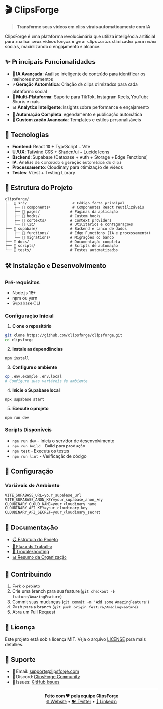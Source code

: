 # 🎬 ClipsForge

> **Transforme seus vídeos em clips virais automaticamente com IA**

ClipsForge é uma plataforma revolucionária que utiliza inteligência artificial para analisar seus vídeos longos e gerar clips curtos otimizados para redes sociais, maximizando o engajamento e alcance.

## ✨ Principais Funcionalidades

- 🤖 **IA Avançada**: Análise inteligente de conteúdo para identificar os melhores momentos
- ⚡ **Geração Automática**: Criação de clips otimizados para cada plataforma social
- 🎯 **Multi-Plataforma**: Suporte para TikTok, Instagram Reels, YouTube Shorts e mais
- 📊 **Analytics Inteligente**: Insights sobre performance e engajamento
- 🔄 **Automação Completa**: Agendamento e publicação automática
- 🎨 **Customização Avançada**: Templates e estilos personalizáveis

## 🚀 Tecnologias

- **Frontend**: React 18 + TypeScript + Vite
- **UI/UX**: Tailwind CSS + Shadcn/ui + Lucide Icons
- **Backend**: Supabase (Database + Auth + Storage + Edge Functions)
- **IA**: Análise de conteúdo e geração automática de clips
- **Processamento**: Cloudinary para otimização de vídeos
- **Testes**: Vitest + Testing Library

## 📁 Estrutura do Projeto

```
clipsforge/
├── 📂 src/                     # Código fonte principal
│   ├── 📂 components/          # Componentes React reutilizáveis
│   ├── 📂 pages/              # Páginas da aplicação
│   ├── 📂 hooks/              # Custom hooks
│   ├── 📂 contexts/           # Context providers
│   └── 📂 lib/                # Utilitários e configurações
├── 📂 supabase/               # Backend e banco de dados
│   ├── 📂 functions/          # Edge Functions (IA e processamento)
│   └── 📂 migrations/         # Migrações do banco
├── 📂 docs/                   # Documentação completa
├── 📂 scripts/                # Scripts de automação
└── 📂 tests/                  # Testes automatizados
```

## 🛠️ Instalação e Desenvolvimento

### Pré-requisitos
- Node.js 18+
- npm ou yarn
- Supabase CLI

### Configuração Inicial

1. **Clone o repositório**
```bash
git clone https://github.com/clipsforge/clipsforge.git
cd clipsforge
```

2. **Instale as dependências**
```bash
npm install
```

3. **Configure o ambiente**
```bash
cp .env.example .env.local
# Configure suas variáveis de ambiente
```

4. **Inicie o Supabase local**
```bash
npx supabase start
```

5. **Execute o projeto**
```bash
npm run dev
```

### Scripts Disponíveis

- `npm run dev` - Inicia o servidor de desenvolvimento
- `npm run build` - Build para produção
- `npm test` - Executa os testes
- `npm run lint` - Verificação de código

## 🔧 Configuração

### Variáveis de Ambiente

```env
VITE_SUPABASE_URL=your_supabase_url
VITE_SUPABASE_ANON_KEY=your_supabase_anon_key
CLOUDINARY_CLOUD_NAME=your_cloudinary_name
CLOUDINARY_API_KEY=your_cloudinary_key
CLOUDINARY_API_SECRET=your_cloudinary_secret
```

## 📖 Documentação

- [📋 Estrutura do Projeto](docs/PROJECT_STRUCTURE.md)
- [🔄 Fluxo de Trabalho](docs/NOVO_FLUXO.md)
- [🐛 Troubleshooting](docs/TROUBLESHOOTING.md)
- [📊 Resumo da Organização](docs/ORGANIZATION_SUMMARY.md)

## 🤝 Contribuindo

1. Fork o projeto
2. Crie uma branch para sua feature (`git checkout -b feature/AmazingFeature`)
3. Commit suas mudanças (`git commit -m 'Add some AmazingFeature'`)
4. Push para a branch (`git push origin feature/AmazingFeature`)
5. Abra um Pull Request

## 📄 Licença

Este projeto está sob a licença MIT. Veja o arquivo [LICENSE](LICENSE) para mais detalhes.

## 🌟 Suporte

- 📧 Email: support@clipsforge.com
- 💬 Discord: [ClipsForge Community](https://discord.gg/clipsforge)
- 🐛 Issues: [GitHub Issues](https://github.com/clipsforge/clipsforge/issues)

---

<div align="center">
  <strong>Feito com ❤️ pela equipe ClipsForge</strong>
  <br>
  <a href="https://clipsforge.com">🌐 Website</a> •
  <a href="https://twitter.com/clipsforge">🐦 Twitter</a> •
  <a href="https://linkedin.com/company/clipsforge">💼 LinkedIn</a>
</div>
